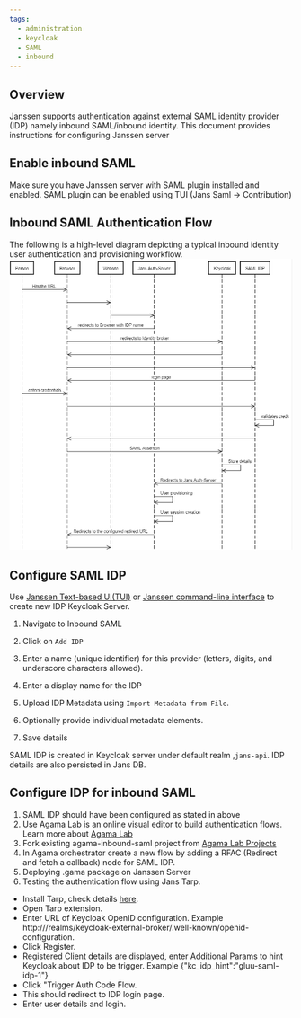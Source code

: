 ```yaml
---
tags:
  - administration
  - keycloak
  - SAML
  - inbound
---
```


## Overview
Janssen supports authentication against external SAML identity provider (IDP) namely inbound SAML/inbound identity.
This document provides instructions for configuring Janssen server


## Enable inbound SAML
Make sure you have Janssen server with SAML plugin installed and enabled. SAML plugin can be enabled using TUI (Jans Saml -> Contribution)

## Inbound SAML Authentication Flow

The following is a high-level diagram depicting a typical inbound identity user authentication and provisioning workflow.
![](../../assets/inbound-saml-flow.png)

## Configure SAML IDP
Use [Janssen Text-based UI(TUI)](../config-guide/config-tools/jans-tui/README.md) or [Janssen command-line interface](../../config-guide/config-tools/jans-cli/README.md) to create new IDP Keycloak Server.
1. Navigate to Inbound SAML

1. Click on `Add IDP`

1. Enter a name (unique identifier) for this provider (letters, digits, and underscore characters allowed).

1. Enter a display name for the IDP

1. Upload IDP Metadata  using `Import Metadata from File`.

1. Optionally provide individual metadata elements.

1. Save details

SAML IDP is created in Keycloak server under default realm ,`jans-api`. IDP details are also persisted in Jans DB.


## Configure IDP for inbound SAML 
1. SAML IDP should have been configured as stated in above
1. Use Agama Lab is an online visual editor to build authentication flows. Learn more about [Agama Lab](../../admin/developer/agama/quick-start-using-agama-lab.md)
1. Fork existing agama-inbound-saml project from [Agama Lab Projects](https://agama-lab.gluu.org/landing-page/)
1. In Agama orchestrator create a new flow by adding a RFAC (Redirect and fetch a callback) node for SAML IDP.
1. Deploying .gama package on Janssen Server 
1. Testing the authentication flow using Jans Tarp.
- Install Tarp, check details [here](https://github.com/JanssenProject/jans/blob/main/demos/jans-tarp/README.md).
- Open Tarp extension.
- Enter URL of Keycloak OpenID configuration. Example http:///realms/keycloak-external-broker/.well-known/openid-configuration.
- Click Register.
- Registered Client details are displayed, enter Additional Params to hint Keycloak about IDP to be trigger. Example {"kc_idp_hint":"gluu-saml-idp-1"}
-  Click "Trigger Auth Code Flow.
- This should redirect to IDP login page.
- Enter user details and login.


